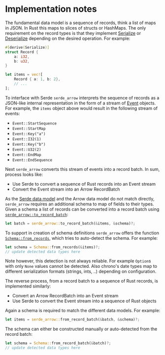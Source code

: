 # Implementation notes

The fundamental data model is a sequence of records, think a list of maps in
JSON. In Rust this maps to slices of structs or HashMaps. The only requirement
on the record types is that they implement [Serialize][serde::Serialize] or
[Deserialize][serde::Deserialize] depending on the desired operation. For
example:  

```rust
#[derive(Serialize)]
struct Record {
    a: i32,
    b: u32,
}

let items = vec![
    Record { a: 1, b: 2},
    // ...
];
```

To interface with Serde `serde_arrow` interprets the sequence of records as a
JSON-like internal representation in the form of a stream of
[Event][crate::event::Event] objects. For example, the `items` object above
would result in the following stream of events:

- `Event::StartSequence`
- `Event::StartMap`
- `Event::Key("a")`
- `Event::I32(1)`
- `Event::Key("b")`
- `Event::U32(2)`
- `Event::EndMap`
- `Event::EndSequence`

Next `serde_arrow` converts this stream of events into a record batch. In sum,
process looks like: 

- Use Serde to convert a sequence of Rust records into an Event stream
- Convert the Event stream into an Arrow RecordBatch 

As the [Serde data model](https://serde.rs/data-model.html) and the Arrow data
model do not match directly, `serde_arrow` requires an additional schema to map
of fields to their types. Given a schema a list of records can be converted into
a record batch using [`serde_arrow::to_record_batch`][crate::to_record_batch]:

```rust
let batch = serde_arrow::to_record_batch(&items, &schema)?;
```

To support in creation of schema definitions `serde_arrow` offers the function
[`Schema::from_records`][crate::Schema::from_records], which tries to auto-detect
the schema. For example:

```rust
let schema = Schema::from_records(&items)?;
// update detected data types here
```

Note however, this detection is not always reliable. For example `Option`s with
only `None` values cannot be detected. Also chrono's date types map to different
serialization formats (strings, ints, ..) depending on configuration.

The reverse process, from a record batch to a sequence of Rust records, is
implemented similarly:

- Convert an Arrow RecordBatch into an Event stream
- Use Serde to convert the Event stream into a sequence of Rust objects

Again a schema is required to match the different data models. For example:


```rust
let items = serde_arrow::from_record_batch(&batch, &schema)?;
```

The schema can either be constructed manually or auto-detected from the record
batch: 

```rust
let schema = Schema::from_record_batch(&batch)?;
// update detected data types here
```

[crate::event::Event]: https://docs.rs/serde_arrow/latest/serde_arrow/event/enum.Event.html
[crate::to_record_batch]: https://docs.rs/serde_arrow/latest/serde_arrow/fn.to_record_batch.html
[crate::trace_schema]: https://docs.rs/serde_arrow/latest/serde_arrow/fn.trace_schema.html
[serde::Serialize]: https://docs.serde.rs/serde/trait.Serialize.html
[serde::Deserialize]: https://docs.serde.rs/serde/trait.Deserialize.html
[crate::Schema::from_records]: https://docs.rs/serde_arrow/latest/serde_arrow/struct.Schema.html#method.from_records
